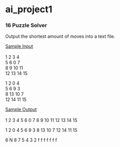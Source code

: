 # ai_project1
<h3>16 Puzzle Solver</h3>

Output the shortest amount of moves into a text file.

<u>Sample Input</u><br><br>
1 2 3 4<br>
5 6 0 7<br>
8 9 10 11 <br>
12 13 14 15<br>

1 2 0 4<br>
5 6 9 3<br>
8 13 10 7<br>
12 14 11 15<br>

<u>Sample Output</u><br><br>
1 2 3 4
5 6 0 7
8 9 10 11 
12 13 14 15

1 2 0 4
5 6 9 3
8 13 10 7
12 14 11 15

6
N
8 7 5 4 3 2
f f f f f f f
